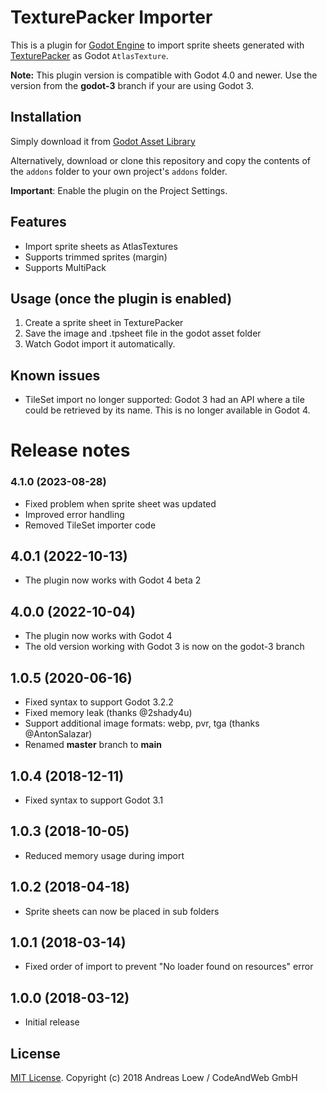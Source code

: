 # TexturePacker Importer

This is a plugin for [Godot Engine](https://godotengine.org) to import sprite sheets
generated with [TexturePacker](https://www.codeandweb.com/) as 
Godot `AtlasTexture`.

**Note:** This plugin version is compatible with Godot 4.0 and newer.
Use the version from the **godot-3** branch if your are using Godot 3.


## Installation

Simply download it from [Godot Asset Library](https://godotengine.org/asset-library/asset/1503)

Alternatively, download or clone this repository and copy the contents of the
`addons` folder to your own project's `addons` folder.

**Important**: Enable the plugin on the Project Settings.

## Features

* Import sprite sheets as AtlasTextures
* Supports trimmed sprites (margin)
* Supports MultiPack

## Usage (once the plugin is enabled)

1. Create a sprite sheet in TexturePacker
2. Save the image and .tpsheet file in the godot asset folder
3. Watch Godot import it automatically.


## Known issues

- TileSet import no longer supported: Godot 3 had an API where a tile could be
  retrieved by its name. This is no longer available in Godot 4.


# Release notes

### 4.1.0 (2023-08-28)

* Fixed problem when sprite sheet was updated
* Improved error handling
* Removed TileSet importer code

## 4.0.1 (2022-10-13)

* The plugin now works with Godot 4 beta 2

## 4.0.0 (2022-10-04)

* The plugin now works with Godot 4
* The old version working with Godot 3 is now on the godot-3 branch

## 1.0.5 (2020-06-16)

* Fixed syntax to support Godot 3.2.2
* Fixed memory leak (thanks @2shady4u)
* Support additional image formats: webp, pvr, tga (thanks @AntonSalazar)
* Renamed **master** branch to **main**

## 1.0.4 (2018-12-11)

* Fixed syntax to support Godot 3.1

## 1.0.3 (2018-10-05)

* Reduced memory usage during import

## 1.0.2 (2018-04-18)

* Sprite sheets can now be placed in sub folders

## 1.0.1 (2018-03-14)

* Fixed order of import to prevent "No loader found on resources" error

## 1.0.0 (2018-03-12)

* Initial release


## License

[MIT License](LICENSE). Copyright (c) 2018 Andreas Loew / CodeAndWeb GmbH

